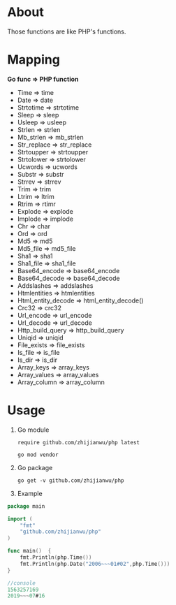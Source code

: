 # About
   Those functions are like PHP's functions.
   
# Mapping
   **Go func => PHP function**

* Time => time
* Date => date
* Strtotime => strtotime
* Sleep => sleep
* Usleep => usleep
* Strlen => strlen
* Mb_strlen => mb_strlen
* Str_replace => str_replace
* Strtoupper => strtoupper
* Strtolower => strtolower
* Ucwords => ucwords
* Substr => substr
* Strrev => strrev
* Trim => trim
* Ltrim => ltrim
* Rtrim => rtimr
* Explode => explode
* Implode => implode
* Chr => char
* Ord => ord
* Md5 => md5
* Md5_file => md5_file
* Sha1 => sha1
* Sha1_file => sha1_file
* Base64_encode => base64_encode
* Base64_decode => base64_decode
* Addslashes => addslashes
* Htmlentities => htmlentities
* Html_entity_decode => html_entity_decode()
* Crc32 => crc32
* Url_encode => url_encode
* Url_decode => url_decode
* Http_build_query => http_build_query
* Uniqid => uniqid
* File_exists => file_exists
* Is_file => is_file
* Is_dir => is_dir
* Array_keys => array_keys
* Array_values => array_values
* Array_column => array_column

# Usage
1. Go module

    `require github.com/zhijianwu/php latest`

    `go mod vendor`
2. Go package

    `go get -v github.com/zhijianwu/php`
    
3. Example

```go
package main

import (
	"fmt"
	"github.com/zhijianwu/php"
)

func main()  {
	fmt.Println(php.Time())
	fmt.Println(php.Date("2006~~~01#02",php.Time()))
}

//console
1563257169
2019~~~07#16
```